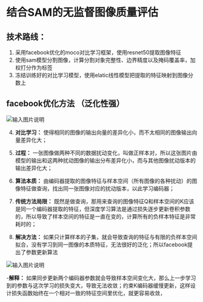 # 结合SAM的无监督图像质量评估

## 技术路线：

 1. 采用facebook优化的moco对比学习框架，使用resnet50提取图像特征
 2. 使用sam模型分割图像，计算分割对象完整性、边界精度以及掩码覆盖率，加权打分作为标签
 3. 冻结训练好的对比学习模型，使用elatic线性模型把提取的特征映射到图像分数上
 
 ## facebook优化方法 （泛化性强）
 ![输入图片说明](/imgs/2025-09-17/JAQuotFk8wiEPVgG.bmp)
 
 4. **对比学习：** 使得相同的图像的输出向量的差异化小，而不太相同的图像输出向量差异化大；

 5. **过程：** 一张图像做两种不同的数据扰动变化，叫做正样本对，所以这张图片由模型的输出和这两种扰动图像的输出分布差异化小，而与其他图像扰动版本的输出差异化大；

 6. **算法本质：** 由编码器提取的图像特征与样本空间（所有图像的各种扰动）的图像特征做查询，找出同一张图像对应的扰动版本，以此学习编码器；

 7. **传统方法局限：** 既然是做查询，那用来查询的图像特征Q和样本空间的K应该是同一个编码器提取的特征，但深度学习算法是通过损失逐步更新卷积参数的，所以导致了样本空间的特征是一直在变的，计算所有的负样本特征是非常耗时的；

 8. **解决方法：** 如果只计算样本的子集，就会导致查询的特征与有限的负样本空间拟合，没有学习到同一图像的本质特征，无法很好的泛化；所以facebook提出了参数更新算法
 
 ![输入图片说明](/imgs/2025-09-17/Av8tXiVbMef3BgcE.bmp)

 

 -**解释：**  如果同步更新两个编码器参数就会导致样本空间变化大，那么上一步学习到的参数与这次学习的损失变大，导致无法收敛；约束K编码器缓慢更新，这样设计损失函数始终在一个相对一致的特征空间里优化，就更容易收敛，


